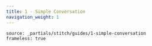 ```yaml
---
title: 1 - Simple Conversation
navigation_weight: 1
---
```


```tabbed_content
source: _partials/stitch/guides/1-simple-conversation
frameless: true
```
